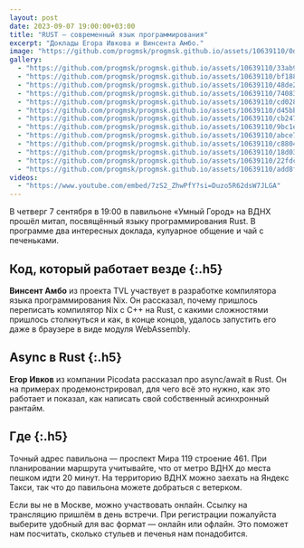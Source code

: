 ```yaml
---
layout: post
date: 2023-09-07 19:00:00+03:00
title: "RUST — современный язык программирования"
excerpt: "Доклады Егора Ивкова и Винсента Амбо."
image: "https://github.com/progmsk/progmsk.github.io/assets/10639110/0ddda351-1d83-4a10-9664-ed15479fae5c"
gallery:
  - "https://github.com/progmsk/progmsk.github.io/assets/10639110/33ab994c-b68a-4fec-8f8b-69153b043bbe"
  - "https://github.com/progmsk/progmsk.github.io/assets/10639110/bf1885ae-a39e-4edd-a4e5-5a7e8f43436a"
  - "https://github.com/progmsk/progmsk.github.io/assets/10639110/48de2c44-5777-4ef1-9231-873257262f6a"
  - "https://github.com/progmsk/progmsk.github.io/assets/10639110/740838e5-6fe0-490f-ad85-4c90fc53a9a0"
  - "https://github.com/progmsk/progmsk.github.io/assets/10639110/cd0287f1-160b-420d-a7f7-4c280c5d301f"
  - "https://github.com/progmsk/progmsk.github.io/assets/10639110/d45bb00c-6b66-40c3-a732-f284fd50417f"
  - "https://github.com/progmsk/progmsk.github.io/assets/10639110/cb2477eb-c551-428f-b0a9-adea5ca53897"
  - "https://github.com/progmsk/progmsk.github.io/assets/10639110/9bc1eb28-ebda-4572-9301-aa888d677156"
  - "https://github.com/progmsk/progmsk.github.io/assets/10639110/abce72e7-9213-4b97-b478-bf0d2d071475"
  - "https://github.com/progmsk/progmsk.github.io/assets/10639110/c8804e70-8721-4b45-9134-cdd371da916a"
  - "https://github.com/progmsk/progmsk.github.io/assets/10639110/18d0354f-ea4e-4171-90ac-5d1e0063831c"
  - "https://github.com/progmsk/progmsk.github.io/assets/10639110/22fdc5e6-b37b-489d-97b0-79700bfc9634"
  - "https://github.com/progmsk/progmsk.github.io/assets/10639110/add8f144-e61f-4ce7-b373-1595090ebdd4"
videos:
  - "https://www.youtube.com/embed/7zS2_ZhwPfY?si=Duzo5R62dsW7JLGA"
---
```


В четверг 7 сентября в 19:00 в павильоне «Умный Город» на ВДНХ прошёл митап, посвящённый языку программирования Rust. В программе два интересных доклада, кулуарное общение и чай с печеньками.

## Код, который работает везде {:.h5}

**Винсент Амбо** из проекта TVL участвует в разработке компилятора языка программирования Nix. Он рассказал, почему пришлось переписать компилятор Nix с C++ на Rust, с какими сложностями пришлось столкнуться и как, в конце концов, удалось запустить его даже в браузере в виде модуля WebAssembly.

## Async в Rust {:.h5}

**Егор Ивков** из компании Picodata рассказал про async/await в Rust. Он на примерах продемонстрировал, для чего всё это нужно, как это работает и показал, как написать свой собственный асинхронный рантайм.

## Где {:.h5}

Точный адрес павильона — проспект Мира 119 строение 461. При планировании маршрута учитывайте, что от метро ВДНХ до места пешком идти 20 минут. На территорию ВДНХ можно заехать на Яндекс Такси, так что до павильона можете добраться с ветерком.

Если вы не в Москве, можно участвовать онлайн. Ссылку на трансляцию пришлём в день встречи. При регистрации пожалуйста выберите удобный для вас формат — онлайн или офлайн. Это поможет нам посчитать, сколько стульев и печенья нам понадобится.
